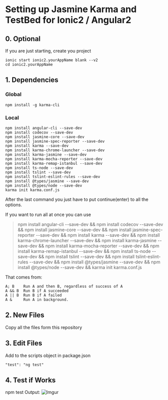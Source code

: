 # Setting up Jasmine Karma and TestBed for Ionic2 / Angular2

## 0. Optional
If you are just starting, create you project
```
ionic start ionic2.yourAppName blank --v2
cd ionic2.yourAppName

```

## 1. Dependencies 

### Global 
```
npm install -g karma-cli
```
### Local
```
npm install angular-cli --save-dev
npm install codecov --save-dev
npm install jasmine-core --save-dev
npm install jasmine-spec-reporter --save-dev
npm install karma --save-dev
npm install karma-chrome-launcher --save-dev
npm install karma-jasmine --save-dev
npm install karma-mocha-reporter --save-dev
npm install karma-remap-istanbul --save-dev
npm install ts-node --save-dev
npm install tslint --save-dev
npm install tslint-eslint-rules --save-dev
npm install @types/jasmine --save-dev
npm install @types/node --save-dev
karma init karma.conf.js

```
After the last command you just have to put continue(enter) to all the options.

If you want to run all at once you can use 
>npm install angular-cli --save-dev && npm install codecov --save-dev && npm install jasmine-core --save-dev && npm install jasmine-spec-reporter --save-dev && npm install karma --save-dev && npm install karma-chrome-launcher --save-dev && npm install karma-jasmine --save-dev && npm install karma-mocha-reporter --save-dev && npm install karma-remap-istanbul --save-dev && npm install ts-node --save-dev && npm install tslint --save-dev && npm install tslint-eslint-rules --save-dev && npm install @types/jasmine --save-dev && npm install @types/node --save-dev && karma init karma.conf.js

That comes from:
```
A; B    Run A and then B, regardless of success of A
A && B  Run B if A succeeded
A || B  Run B if A failed
A &     Run A in background.
```
## 2. New Files
Copy all the files form this repository

## 3. Edit Files
Add to the scripts object in package.json
```
"test": "ng test"
```
## 4. Test if Works
npm test
Output: 
![Imgur](http://i.imgur.com/RqSBNFy.png)
